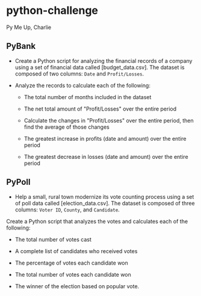 # python-challenge
Py Me Up, Charlie

## PyBank

* Create a Python script for analyzing the financial records of a company using a set of financial data called [budget_data.csv]. The dataset is composed of two columns: `Date` and `Profit/Losses`.

* Analyze the records to calculate each of the following:

  * The total number of months included in the dataset

  * The net total amount of "Profit/Losses" over the entire period

  * Calculate the changes in "Profit/Losses" over the entire period, then find the average of those changes

  * The greatest increase in profits (date and amount) over the entire period

  * The greatest decrease in losses (date and amount) over the entire period


## PyPoll

* Help a small, rural town modernize its vote counting process using a set of poll data called [election_data.csv]. The dataset is composed of three columns: `Voter ID`, `County`, and `Candidate`. 

Create a Python script that analyzes the votes and calculates each of the following:

  * The total number of votes cast

  * A complete list of candidates who received votes

  * The percentage of votes each candidate won

  * The total number of votes each candidate won

  * The winner of the election based on popular vote.
